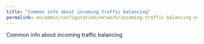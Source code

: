 ```yaml
---
title: "Common info about incoming traffic balancing"
permalink: en/admin/configuration/network/incoming-traffic-balancing-overview.html
---
```


Common info about incoming traffic balancing
